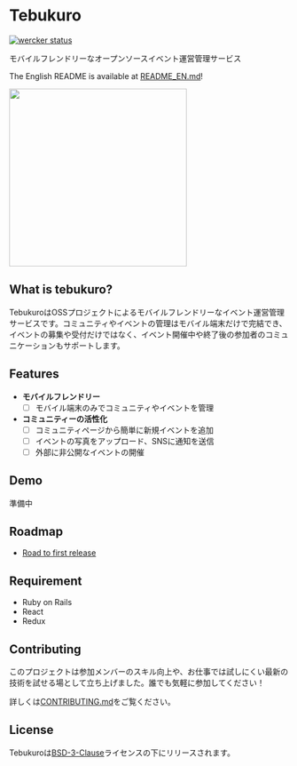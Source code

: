 # Tebukuro
[![wercker status](https://app.wercker.com/status/35e08da3b0a742e5c50ffac2670a821b/s/master "wercker status")](https://app.wercker.com/project/byKey/35e08da3b0a742e5c50ffac2670a821b)

モバイルフレンドリーなオープンソースイベント運営管理サービス

The English README is available at [README_EN.md](README_EN.md)!

<img src="http://4.bp.blogspot.com/-dMHKByNfZxo/Uku9_iuHWHI/AAAAAAAAYqg/LjlcTLrN44o/s800/winter_tebukuro.png" width="320px">


## What is tebukuro?

TebukuroはOSSプロジェクトによるモバイルフレンドリーなイベント運営管理サービスです。コミュニティやイベントの管理はモバイル端末だけで完結でき、イベントの募集や受付だけではなく、イベント開催中や終了後の参加者のコミュニケーションもサポートします。


## Features

- **モバイルフレンドリー**
  - [ ] モバイル端末のみでコミュニティやイベントを管理

- **コミュニティーの活性化**
  - [ ] コミュニティページから簡単に新規イベントを追加
  - [ ] イベントの写真をアップロード、SNSに通知を送信
  - [ ] 外部に非公開なイベントの開催

## Demo
準備中

## Roadmap

- [Road to first release](https://github.com/shinosakarb/tebukuro/wiki/Roadmap#road-to-first-release)

## Requirement

- Ruby on Rails
- React
- Redux

## Contributing

このプロジェクトは参加メンバーのスキル向上や、お仕事では試しにくい最新の技術を試せる場として立ち上げました。誰でも気軽に参加してください！

詳しくは[CONTRIBUTING.md](https://github.com/shinosakarb/tebukuro/blob/master/CONTRIBUTING.md )をご覧ください。

## License

Tebukuroは[BSD-3-Clause](https://opensource.org/licenses/BSD-3-Clause)ライセンスの下にリリースされます。
